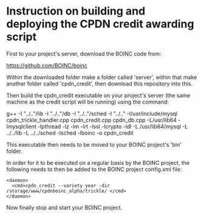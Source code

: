 # Instruction on building and deploying the CPDN credit awarding script

First to your project's server, download the BOINC code from:

https://github.com/BOINC/boinc

Within the downloaded folder make a folder called 'server', within that make another folder called 'cpdn_credit', then download this repository into this.

Then build the cpdn_credit executable on your project's server (the same machine as the credit script will be running) using the command:

g++ -I "../.."/lib -I "../.."/db -I "../.."/sched -I "../.." -I/usr/include/mysql cpdn_trickle_handler.cpp cpdn_credit.cpp cpdn_db.cpp -L/usr/lib64 -lmysqlclient -lpthread -lz -lm -lrt -lssl -lcrypto -ldl -L /usr/lib64/mysql -L ../../lib -L ../../sched -lsched -lboinc -o cpdn_credit

This executable then needs to be moved to your BOINC project's 'bin' folder.

In order for it to be executed on a regular basis by the BOINC project, the following needs to then be added to the BOINC project config.xml file:

    <daemon>
      <cmd>cpdn_credit --variety year -dir /storage/www/cpdnboinc_alpha/trickle/ </cmd>
    </daemon>
    
Now finally stop and start your BOINC project.
